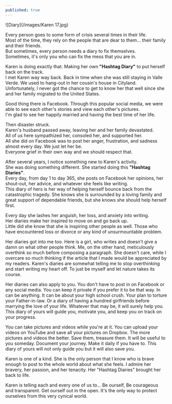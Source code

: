 ```yaml
---
published: true
---
```

![Diary](/images/Karen 17.jpg)

Every person goes to some form of crisis several times in their life.   
Most of the time, they rely on the people that are dear to them... their family and their friends.   
But sometimes, every person needs a diary to fix themselves.   
Sometimes, it's only you who can fix the mess that you are in.

Karen is doing exactly that. Making her own **"Hashtag Diary"** to put herself back on the track.   
I met Karen way way back. Back in time when she was still staying in Valle Verde. We used to hang-out in her cousin's house in Cityland.   
Unfortunately, I never got the chance to get to know her that well since she and her family migrated to the United States. 

Good thing there is Facebook. Through this popular social media, we were able to see each other's stories and view each other's pictures.   
I'm glad to see her happily married and having the best time of her life. 

Then disaster struck.   
Karen's husband passed away, leaving her and her family devastated.   
All of us here sympathized her, consoled her, and supported her.   
All she did on Facebook was to post her anger, frustration, and sadness almost every day. We just let her be.   
Everyone grief in their own way and we should respect that. 

After several years, I notice something new to Karen's activity.   
She was doing something different. She started doing this **"Hashtag Diaries"**.   
Every day, from day 1 to day 365, she posts on Facebook her opinions, her shout-out, her advice, and whatever she feels like writing.   
This diary of hers is her way of helping herself bounce back from the catastrophic tragedy. 
She knows she is surrounded by a loving family and great support of dependable friends, but she knows she should help herself first. 

Every day she lashes her anguish, her loss, and anxiety into writing.   
Her diaries make her inspired to move on and go back up.   
Little did she know that she is inspiring other people as well. Those who have encountered loss or divorce or any kind of unsurmountable problem. 

Her diaries got into me too. 
Here is a girl, who writes and doesn't give a damn on what other people think.
Me, on the other hand, meticulously overthink so much before composing a paragraph. 
She doesn't care, while I overcare so much thinking if the article that I made would be appreciated by my readers. 
Karen's diaries are somewhat telling me to stop overthinking and start writing my heart off. 
To just be myself and let nature takes its course. 

Her diaries can also apply to you. You don't have to post in on Facebook or any social media. 
You can keep it private if you prefer it to be that way. In can be anything. 
It can be about your high school crush. Your plan to torture your Father-in-law. Or a diary of having a hundred girlfriends before marrying the love of your life. 
Whatever that may be, it will surely help you. This diary of yours will guide you, motivate you, and keep you on track on your progress.

You can take pictures and videos while you're at it. You can upload your videos on YouTube and save all your pictures on Dropbox. 
The more pictures and videos the better. Save them, treasure them. It will be useful to you someday. 
Document your journey. Make it daily if you have to. 
This diary of yours will not only guide you but it will also save you.

Karen is one of a kind. She is the only person that I know who is brave enough to post to the whole world about what she feels. 
I admire her bravery, her passion, and her tenacity. 
Her "Hashtag Diaries" brought her back to life. 

Karen is telling each and every one of us to... 
Be ourself, Be courageous and transparent. Get ourself out in the open. 
It's the only way to protect ourselves from this very cynical world.  